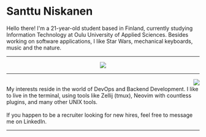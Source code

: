 # Santtu Niskanen

Hello there! I'm a 21-year-old student based in Finland, currently studying Information Technology at Oulu University of Applied Sciences.
Besides working on software applications, I like Star Wars, mechanical keyboards, music and the nature.

---

<p align="center">
  <img src="https://media.licdn.com/dms/image/D4D16AQFjCQIb_q9J4w/profile-displaybackgroundimage-shrink_350_1400/0/1687003869185?e=1710979200&v=beta&t=SBPYk4n3pTZ7iYHb0DWEwqC6SagleIBzwD3d5oAEZ_c">
</p>

---
<img align="right" src="https://github-readme-stats.vercel.app/api/top-langs/?username=santtuniskanen&hide_progress=true&theme=gruvbox">
<br clear="left">
My interests reside in the world of DevOps and Backend Development. I like to live in the terminal, using tools like Zellij (tmux), Neovim with countless plugins, and many other UNIX tools.
<br><br>
If you happen to be a recruiter looking for new hires, feel free to message me on LinkedIn.

---
<img src="">
